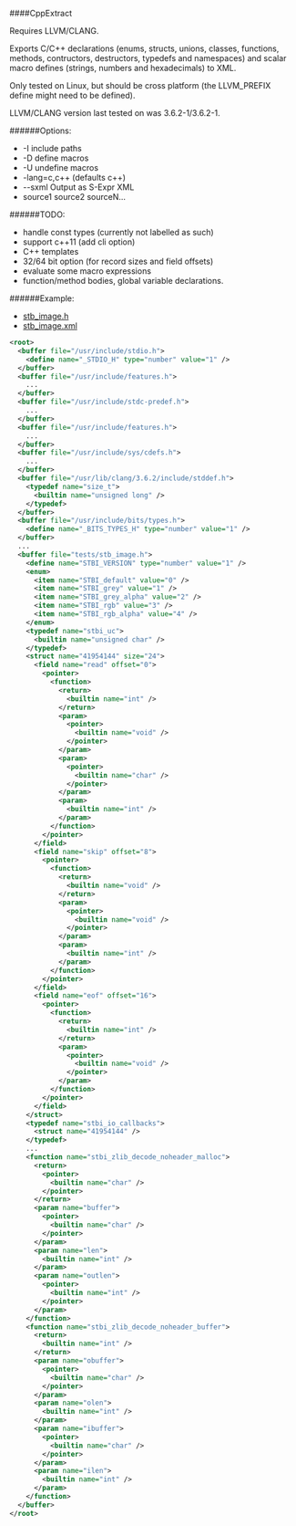 ####CppExtract

Requires LLVM/CLANG.

Exports C/C++ declarations (enums, structs, unions, classes, functions, methods, contructors, destructors, typedefs and namespaces) and scalar macro defines (strings, numbers and hexadecimals) to XML.

Only tested on Linux, but should be cross platform (the LLVM_PREFIX define might need to be defined).

LLVM/CLANG version last tested on was 3.6.2-1/3.6.2-1.

######Options:
* -I include paths
* -D define macros
* -U undefine macros
* -lang=c,c++ (defaults c++)
* --sxml Output as S-Expr XML
* source1 source2 sourceN...

######TODO:
* handle const types (currently not labelled as such)
* support c++11 (add cli option)
* C++ templates
* 32/64 bit option (for record sizes and field offsets)
* evaluate some macro expressions
* function/method bodies, global variable declarations.

######Example:
* [stb_image.h](tests/stb_image.h)
* [stb_image.xml](tests/stb_image.xml)

```xml
<root>
  <buffer file="/usr/include/stdio.h">
    <define name="_STDIO_H" type="number" value="1" />
  </buffer>
  <buffer file="/usr/include/features.h">
    ...
  </buffer>
  <buffer file="/usr/include/stdc-predef.h">
    ...
  </buffer>
  <buffer file="/usr/include/features.h">
    ...
  </buffer>
  <buffer file="/usr/include/sys/cdefs.h">
    ...
  </buffer>
  <buffer file="/usr/lib/clang/3.6.2/include/stddef.h">
    <typedef name="size_t">
      <builtin name="unsigned long" />
    </typedef>
  </buffer>
  <buffer file="/usr/include/bits/types.h">
    <define name="_BITS_TYPES_H" type="number" value="1" />
  </buffer>
  ...
  <buffer file="tests/stb_image.h">
    <define name="STBI_VERSION" type="number" value="1" />
    <enum>
      <item name="STBI_default" value="0" />
      <item name="STBI_grey" value="1" />
      <item name="STBI_grey_alpha" value="2" />
      <item name="STBI_rgb" value="3" />
      <item name="STBI_rgb_alpha" value="4" />
    </enum>
    <typedef name="stbi_uc">
      <builtin name="unsigned char" />
    </typedef>
    <struct name="41954144" size="24">
      <field name="read" offset="0">
        <pointer>
          <function>
            <return>
              <builtin name="int" />
            </return>
            <param>
              <pointer>
                <builtin name="void" />
              </pointer>
            </param>
            <param>
              <pointer>
                <builtin name="char" />
              </pointer>
            </param>
            <param>
              <builtin name="int" />
            </param>
          </function>
        </pointer>
      </field>
      <field name="skip" offset="8">
        <pointer>
          <function>
            <return>
              <builtin name="void" />
            </return>
            <param>
              <pointer>
                <builtin name="void" />
              </pointer>
            </param>
            <param>
              <builtin name="int" />
            </param>
          </function>
        </pointer>
      </field>
      <field name="eof" offset="16">
        <pointer>
          <function>
            <return>
              <builtin name="int" />
            </return>
            <param>
              <pointer>
                <builtin name="void" />
              </pointer>
            </param>
          </function>
        </pointer>
      </field>
    </struct>
    <typedef name="stbi_io_callbacks">
      <struct name="41954144" />
    </typedef>
    ...
    <function name="stbi_zlib_decode_noheader_malloc">
      <return>
        <pointer>
          <builtin name="char" />
        </pointer>
      </return>
      <param name="buffer">
        <pointer>
          <builtin name="char" />
        </pointer>
      </param>
      <param name="len">
        <builtin name="int" />
      </param>
      <param name="outlen">
        <pointer>
          <builtin name="int" />
        </pointer>
      </param>
    </function>
    <function name="stbi_zlib_decode_noheader_buffer">
      <return>
        <builtin name="int" />
      </return>
      <param name="obuffer">
        <pointer>
          <builtin name="char" />
        </pointer>
      </param>
      <param name="olen">
        <builtin name="int" />
      </param>
      <param name="ibuffer">
        <pointer>
          <builtin name="char" />
        </pointer>
      </param>
      <param name="ilen">
        <builtin name="int" />
      </param>
    </function>
  </buffer>
</root>
```